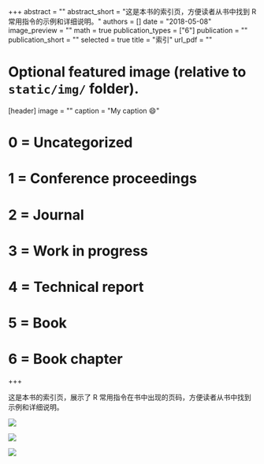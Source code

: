 +++
abstract = ""
abstract_short = "这是本书的索引页，方便读者从书中找到 R 常用指令的示例和详细说明。"
authors = []
date = "2018-05-08"
image_preview = ""
math = true
publication_types = ["6"]
publication = ""
publication_short = ""
selected = true
title = "索引"
url_pdf = ""

# Optional featured image (relative to `static/img/` folder).
[header]
image = ""
caption = "My caption :smile:"

# 0 = Uncategorized
# 1 = Conference proceedings
# 2 = Journal
# 3 = Work in progress
# 4 = Technical report
# 5 = Book
# 6 = Book chapter
+++

这是本书的索引页，展示了 R 常用指令在书中出现的页码，方便读者从书中找到示例和详细说明。

![](https://pzhao.org/img/keller-figdapeng/xuer-index-1.jpg)

![](https://pzhao.org/img/keller-figdapeng/xuer-index-2.jpg)

![](https://pzhao.org/img/keller-figdapeng/xuer-index-3.jpg)
